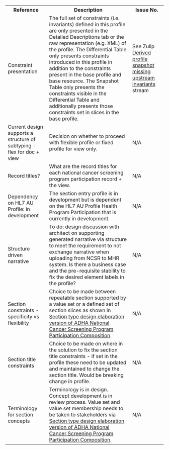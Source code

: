 <table class="list" width="100%">
<tbody>
  <tr>
    <th>Reference</th>
    <th>Description</th>
    <th>Issue No.</th>
  </tr>
  <tr>
        <td>Constraint presentation</td>
        <td>The full set of constraints (i.e. invariants) defined in this profile are only presented in the Detailed Descriptions tab or the raw representation (e.g. XML) of the profile. The Differential Table only presents constraints introduced in this profile in addition to the constraints present in the base profile and base resource. The Snapshot Table only presents the constraints visible in the Differential Table and additionally presents those constraints set in slices in the base profile.</td>
        <td>See Zulip <a href="https://chat.fhir.org/#narrow/stream/179252-IG-creation/topic/Derived.20profile.20snapshot.20missing.20upstream.20invariants">Derived profile snapshot missing upstream invariants</a> stream</td>
  </tr>
  <tr>
        <td>Current design supports a structure of subtyping - flex for doc + view</td>
        <td>Decision on whether to proceed with flexible profile or fixed profile for view only.</td>
        <td>N/A</td>
  </tr>
  <tr>
        <td>Record titles?</td>
        <td>What are the record titles for each national cancer screening program participation record + the view.</td>
        <td>N/A</td>
  </tr>
  <tr>
        <td>Dependency on HL7 AU Profile: in development</td>
        <td>The section entry profile is in development but is dependent on the HL7 AU Profile Health Program Participation that is currently in development.</td>
        <td>N/A</td>
  </tr>
  <tr>
        <td>Structure driven narrative</td>
        <td>To do: design discussion with architect on supporting generated narrative via structure to meet the requirement to not exchange narrative when uploading from NCSR to MHR system. Is there a business case and the pre-requisite stability to fix the desired element labels in the profile?</td>
        <td>N/A</td>
  </tr>
  <tr>
        <td>Section constraints - specificity vs flexibility</td>
        <td>Choice to be made between repeatable section supported by a value set or a defined set of section slices as shown in <a href="StructureDefinition-dh-composition-ncspp-valuesetoptions-1.html">Section type design elaboration version of ADHA National Cancer Screening Program Participation Composition</a>.</td>
        <td>N/A</td>
  </tr>
  <tr>
        <td>Section title constraints</td>
        <td>Choice to be made on where in the solution to fix the section title constraints - if set in the profile these need to be updated and maintained to change the section title. Would be breaking change in profile.</td>
        <td>N/A</td>
  </tr>
  <tr>
        <td>Terminology for section concepts</td>
        <td>Terminology is in design. Concept development is in review process. Value set and value set membership needs to be taken to stakeholders via <a href="StructureDefinition-dh-composition-ncspp-valuesetoptions-1.html">Section type design elaboration version of ADHA National Cancer Screening Program Participation Composition</a>.</td>
        <td>N/A</td>
  </tr>
 </tbody>
</table>
